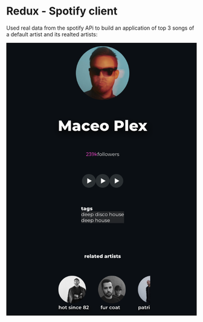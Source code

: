 # Redux  - Spotify client

Used real data from the spotify APi to build an application of top 3 songs of a default artist and its realted artists:

<img src="workshop/src/mainapp.png" alt="Finished app" />
